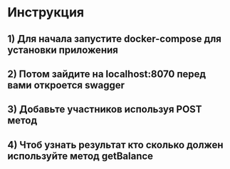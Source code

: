 # Инструкция

## 1) Для начала запустите docker-compose для установки приложения

## 2) Потом зайдите на localhost:8070 перед вами откроется swagger

## 3) Добавьте участников используя POST метод

## 4) Чтоб узнать результат кто сколько должен используйте метод getBalance
